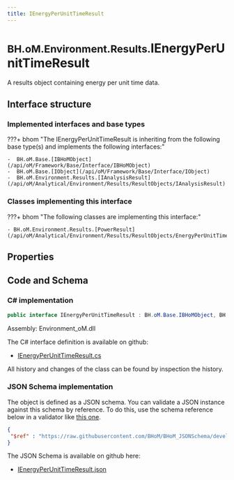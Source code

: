 ```yaml
---
title: IEnergyPerUnitTimeResult
---
```


# <small>BH.oM.Environment.Results.</small>**IEnergyPerUnitTimeResult**

A results object containing energy per unit time data.

## Interface structure

### Implemented interfaces and base types

???+ bhom "The IEnergyPerUnitTimeResult is inheriting from the following base type(s) and implements the following interfaces:"

    -  BH.oM.Base.[IBHoMObject](/api/oM/Framework/Base/Interface/IBHoMObject)
    -  BH.oM.Base.[IObject](/api/oM/Framework/Base/Interface/IObject)
    -  BH.oM.Environment.Results.[IAnalysisResult](/api/oM/Analytical/Environment/Results/ResultObjects/IAnalysisResult)


### Classes implementing this interface

???+ bhom "The following classes are implementing this interface:"

    - BH.oM.Environment.Results.[PowerResult](/api/oM/Analytical/Environment/Results/ResultObjects/EnergyPerUnitTime/PowerResult)


## Properties

## Code and Schema

### C# implementation

``` C# title="C#"
public interface IEnergyPerUnitTimeResult : BH.oM.Base.IBHoMObject, BH.oM.Base.IObject, BH.oM.Environment.Results.IAnalysisResult
```

Assembly: Environment_oM.dll

The C# interface definition is available on github:

- [IEnergyPerUnitTimeResult.cs](https://github.com/BHoM/BHoM/blob/develop/Environment_oM/Results\ResultObjects\EnergyPerUnitTime\IEnergyPerUnitTimeResult.cs)

All history and changes of the class can be found by inspection the history.
### JSON Schema implementation

The object is defined as a JSON schema. You can validate a JSON instance against this schema by reference. To do this, use the schema reference below in a validator like [this one](https://www.jsonschemavalidator.net/).

``` json title="JSON Schema"
{
 "$ref" : "https://raw.githubusercontent.com/BHoM/BHoM_JSONSchema/develop/Environment_oM/Results/IEnergyPerUnitTimeResult.json"
}
```

The JSON Schema is available on github here:

- [IEnergyPerUnitTimeResult.json](https://github.com/BHoM/BHoM_JSONSchema/blob/develop/Environment_oM/Results/IEnergyPerUnitTimeResult.json)
